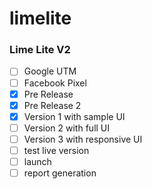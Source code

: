 # limelite

### Lime Lite V2

- [ ] Google UTM
- [ ] Facebook Pixel
- [x] Pre Release
- [x] Pre Release 2
- [x] Version 1 with sample UI
- [ ] Version 2 with full UI
- [ ] Version 3 with responsive UI
- [ ] test live version
- [ ] launch
- [ ] report generation

